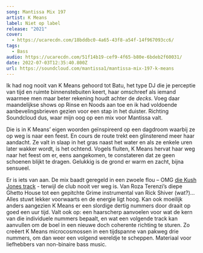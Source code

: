 ```yaml
---
song: Mantissa Mix 197
artist: K Means
label: Niet op label
release: "2021"
cover:
  - https://ucarecdn.com/18bddbc0-4a65-43f8-a54f-14f967093cc6/
tags:
  - Bass
audio: https://ucarecdn.com/51f14b19-cef9-4f65-b80e-6bdeb2f60031/
date: 2022-07-03T12:35:40.800Z
url: https://soundcloud.com/mantissa1/mantissa-mix-197-k-means
---
```

Ik had nog nooit van K Means gehoord tot Batu, het type DJ die je perceptie van tijd en ruimte binnenstebuiten keert, haar omschreef als iemand waarmee men maar beter rekening houdt achter de *decks*. Voeg daar maandelijkse shows op Rinse en Noods aan toe en ik had voldoende aanbevelingsbrieven gezien voor een stap in het duister. Richting Soundcloud dus, waar mijn oog op een mix voor Mantissa valt. 

Die is in K Means’ eigen woorden geïnspireerd op een dagdroom waarbij ze op weg is naar een feest. En cours de route trekt een glinsterend meer haar aandacht. Ze valt in slaap in het gras naast het water en als ze enkele uren later wakker wordt, is het ochtend. Vogels fluiten, K Means hervat haar weg naar het feest om er, eens aangekomen, te constateren dat ze geen schoenen blijkt te dragen. Gelukkig is de grond er warm en zacht, bijna sensueel. 

Er is iets van aan. De mix baadt geregeld in een zwoele flou – OMG [die Kush Jones track](https://kushjones.bandcamp.com/track/the-vibe) - terwijl de club nooit ver weg is. Van Roza Terenzi’s diepe Ghetto House tot een gepitchte Grime instrumental van Rick Shiver (wat?)… Alles stuwt lekker voorwaarts en de energie ligt hoog. Kan ook moeilijk anders aangezien K Means er een slordige dertig nummers door draait op goed een uur tijd. Valt ook op: een haarscherp aanvoelen voor wat de kern van die individuele nummers bepaalt, en wat een volgende track kan aanvullen om de boel in een nieuwe doch coherente richting te sturen. Zo creëert K Means microcosmossen in een tijdspanne van pakweg drie nummers, om dan weer een volgend wereldje te scheppen. Materiaal voor liefhebbers van non-binaire bass music.